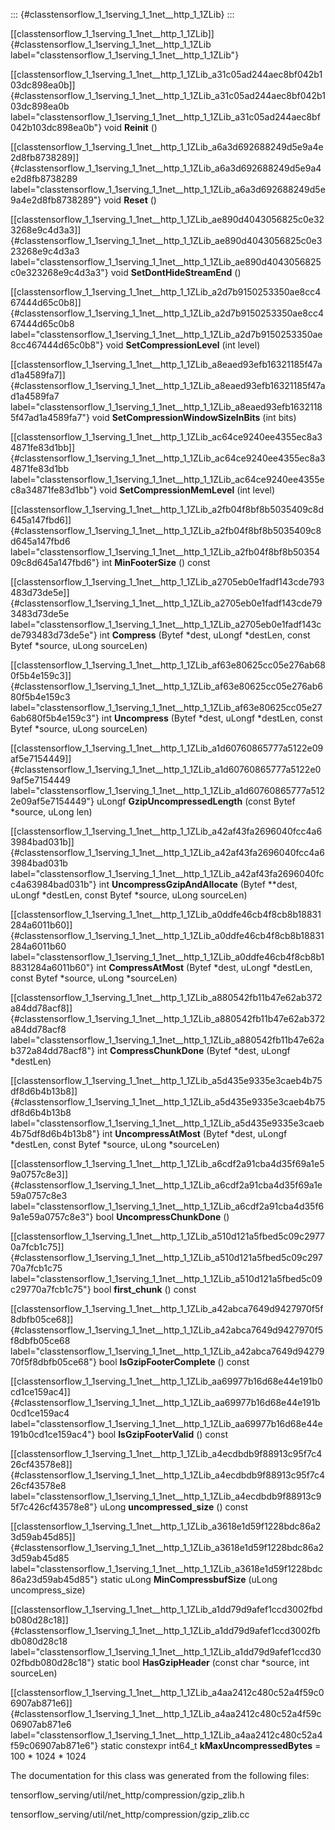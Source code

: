 ::: {#classtensorflow_1_1serving_1_1net__http_1_1ZLib}
:::

[\[classtensorflow\_1\_1serving\_1\_1net\_\_http\_1\_1ZLib\]]{#classtensorflow_1_1serving_1_1net__http_1_1ZLib
label="classtensorflow_1_1serving_1_1net__http_1_1ZLib"}

[\[classtensorflow\_1\_1serving\_1\_1net\_\_http\_1\_1ZLib\_a31c05ad244aec8bf042b103dc898ea0b\]]{#classtensorflow_1_1serving_1_1net__http_1_1ZLib_a31c05ad244aec8bf042b103dc898ea0b
label="classtensorflow_1_1serving_1_1net__http_1_1ZLib_a31c05ad244aec8bf042b103dc898ea0b"}
void **Reinit** ()

[\[classtensorflow\_1\_1serving\_1\_1net\_\_http\_1\_1ZLib\_a6a3d692688249d5e9a4e2d8fb8738289\]]{#classtensorflow_1_1serving_1_1net__http_1_1ZLib_a6a3d692688249d5e9a4e2d8fb8738289
label="classtensorflow_1_1serving_1_1net__http_1_1ZLib_a6a3d692688249d5e9a4e2d8fb8738289"}
void **Reset** ()

[\[classtensorflow\_1\_1serving\_1\_1net\_\_http\_1\_1ZLib\_ae890d4043056825c0e323268e9c4d3a3\]]{#classtensorflow_1_1serving_1_1net__http_1_1ZLib_ae890d4043056825c0e323268e9c4d3a3
label="classtensorflow_1_1serving_1_1net__http_1_1ZLib_ae890d4043056825c0e323268e9c4d3a3"}
void **SetDontHideStreamEnd** ()

[\[classtensorflow\_1\_1serving\_1\_1net\_\_http\_1\_1ZLib\_a2d7b9150253350ae8cc467444d65c0b8\]]{#classtensorflow_1_1serving_1_1net__http_1_1ZLib_a2d7b9150253350ae8cc467444d65c0b8
label="classtensorflow_1_1serving_1_1net__http_1_1ZLib_a2d7b9150253350ae8cc467444d65c0b8"}
void **SetCompressionLevel** (int level)

[\[classtensorflow\_1\_1serving\_1\_1net\_\_http\_1\_1ZLib\_a8eaed93efb16321185f47ad1a4589fa7\]]{#classtensorflow_1_1serving_1_1net__http_1_1ZLib_a8eaed93efb16321185f47ad1a4589fa7
label="classtensorflow_1_1serving_1_1net__http_1_1ZLib_a8eaed93efb16321185f47ad1a4589fa7"}
void **SetCompressionWindowSizeInBits** (int bits)

[\[classtensorflow\_1\_1serving\_1\_1net\_\_http\_1\_1ZLib\_ac64ce9240ee4355ec8a34871fe83d1bb\]]{#classtensorflow_1_1serving_1_1net__http_1_1ZLib_ac64ce9240ee4355ec8a34871fe83d1bb
label="classtensorflow_1_1serving_1_1net__http_1_1ZLib_ac64ce9240ee4355ec8a34871fe83d1bb"}
void **SetCompressionMemLevel** (int level)

[\[classtensorflow\_1\_1serving\_1\_1net\_\_http\_1\_1ZLib\_a2fb04f8bf8b5035409c8d645a147fbd6\]]{#classtensorflow_1_1serving_1_1net__http_1_1ZLib_a2fb04f8bf8b5035409c8d645a147fbd6
label="classtensorflow_1_1serving_1_1net__http_1_1ZLib_a2fb04f8bf8b5035409c8d645a147fbd6"}
int **MinFooterSize** () const

[\[classtensorflow\_1\_1serving\_1\_1net\_\_http\_1\_1ZLib\_a2705eb0e1fadf143cde793483d73de5e\]]{#classtensorflow_1_1serving_1_1net__http_1_1ZLib_a2705eb0e1fadf143cde793483d73de5e
label="classtensorflow_1_1serving_1_1net__http_1_1ZLib_a2705eb0e1fadf143cde793483d73de5e"}
int **Compress** (Bytef $\ast$dest, uLongf $\ast$destLen, const Bytef
$\ast$source, uLong sourceLen)

[\[classtensorflow\_1\_1serving\_1\_1net\_\_http\_1\_1ZLib\_af63e80625cc05e276ab680f5b4e159c3\]]{#classtensorflow_1_1serving_1_1net__http_1_1ZLib_af63e80625cc05e276ab680f5b4e159c3
label="classtensorflow_1_1serving_1_1net__http_1_1ZLib_af63e80625cc05e276ab680f5b4e159c3"}
int **Uncompress** (Bytef $\ast$dest, uLongf $\ast$destLen, const Bytef
$\ast$source, uLong sourceLen)

[\[classtensorflow\_1\_1serving\_1\_1net\_\_http\_1\_1ZLib\_a1d60760865777a5122e09af5e7154449\]]{#classtensorflow_1_1serving_1_1net__http_1_1ZLib_a1d60760865777a5122e09af5e7154449
label="classtensorflow_1_1serving_1_1net__http_1_1ZLib_a1d60760865777a5122e09af5e7154449"}
uLongf **GzipUncompressedLength** (const Bytef $\ast$source, uLong len)

[\[classtensorflow\_1\_1serving\_1\_1net\_\_http\_1\_1ZLib\_a42af43fa2696040fcc4a63984bad031b\]]{#classtensorflow_1_1serving_1_1net__http_1_1ZLib_a42af43fa2696040fcc4a63984bad031b
label="classtensorflow_1_1serving_1_1net__http_1_1ZLib_a42af43fa2696040fcc4a63984bad031b"}
int **UncompressGzipAndAllocate** (Bytef $\ast$$\ast$dest, uLongf
$\ast$destLen, const Bytef $\ast$source, uLong sourceLen)

[\[classtensorflow\_1\_1serving\_1\_1net\_\_http\_1\_1ZLib\_a0ddfe46cb4f8cb8b18831284a6011b60\]]{#classtensorflow_1_1serving_1_1net__http_1_1ZLib_a0ddfe46cb4f8cb8b18831284a6011b60
label="classtensorflow_1_1serving_1_1net__http_1_1ZLib_a0ddfe46cb4f8cb8b18831284a6011b60"}
int **CompressAtMost** (Bytef $\ast$dest, uLongf $\ast$destLen, const
Bytef $\ast$source, uLong $\ast$sourceLen)

[\[classtensorflow\_1\_1serving\_1\_1net\_\_http\_1\_1ZLib\_a880542fb11b47e62ab372a84dd78acf8\]]{#classtensorflow_1_1serving_1_1net__http_1_1ZLib_a880542fb11b47e62ab372a84dd78acf8
label="classtensorflow_1_1serving_1_1net__http_1_1ZLib_a880542fb11b47e62ab372a84dd78acf8"}
int **CompressChunkDone** (Bytef $\ast$dest, uLongf $\ast$destLen)

[\[classtensorflow\_1\_1serving\_1\_1net\_\_http\_1\_1ZLib\_a5d435e9335e3caeb4b75df8d6b4b13b8\]]{#classtensorflow_1_1serving_1_1net__http_1_1ZLib_a5d435e9335e3caeb4b75df8d6b4b13b8
label="classtensorflow_1_1serving_1_1net__http_1_1ZLib_a5d435e9335e3caeb4b75df8d6b4b13b8"}
int **UncompressAtMost** (Bytef $\ast$dest, uLongf $\ast$destLen, const
Bytef $\ast$source, uLong $\ast$sourceLen)

[\[classtensorflow\_1\_1serving\_1\_1net\_\_http\_1\_1ZLib\_a6cdf2a91cba4d35f69a1e59a0757c8e3\]]{#classtensorflow_1_1serving_1_1net__http_1_1ZLib_a6cdf2a91cba4d35f69a1e59a0757c8e3
label="classtensorflow_1_1serving_1_1net__http_1_1ZLib_a6cdf2a91cba4d35f69a1e59a0757c8e3"}
bool **UncompressChunkDone** ()

[\[classtensorflow\_1\_1serving\_1\_1net\_\_http\_1\_1ZLib\_a510d121a5fbed5c09c29770a7fcb1c75\]]{#classtensorflow_1_1serving_1_1net__http_1_1ZLib_a510d121a5fbed5c09c29770a7fcb1c75
label="classtensorflow_1_1serving_1_1net__http_1_1ZLib_a510d121a5fbed5c09c29770a7fcb1c75"}
bool **first\_chunk** () const

[\[classtensorflow\_1\_1serving\_1\_1net\_\_http\_1\_1ZLib\_a42abca7649d9427970f5f8dbfb05ce68\]]{#classtensorflow_1_1serving_1_1net__http_1_1ZLib_a42abca7649d9427970f5f8dbfb05ce68
label="classtensorflow_1_1serving_1_1net__http_1_1ZLib_a42abca7649d9427970f5f8dbfb05ce68"}
bool **IsGzipFooterComplete** () const

[\[classtensorflow\_1\_1serving\_1\_1net\_\_http\_1\_1ZLib\_aa69977b16d68e44e191b0cd1ce159ac4\]]{#classtensorflow_1_1serving_1_1net__http_1_1ZLib_aa69977b16d68e44e191b0cd1ce159ac4
label="classtensorflow_1_1serving_1_1net__http_1_1ZLib_aa69977b16d68e44e191b0cd1ce159ac4"}
bool **IsGzipFooterValid** () const

[\[classtensorflow\_1\_1serving\_1\_1net\_\_http\_1\_1ZLib\_a4ecdbdb9f88913c95f7c426cf43578e8\]]{#classtensorflow_1_1serving_1_1net__http_1_1ZLib_a4ecdbdb9f88913c95f7c426cf43578e8
label="classtensorflow_1_1serving_1_1net__http_1_1ZLib_a4ecdbdb9f88913c95f7c426cf43578e8"}
uLong **uncompressed\_size** () const

[\[classtensorflow\_1\_1serving\_1\_1net\_\_http\_1\_1ZLib\_a3618e1d59f1228bdc86a23d59ab45d85\]]{#classtensorflow_1_1serving_1_1net__http_1_1ZLib_a3618e1d59f1228bdc86a23d59ab45d85
label="classtensorflow_1_1serving_1_1net__http_1_1ZLib_a3618e1d59f1228bdc86a23d59ab45d85"}
static uLong **MinCompressbufSize** (uLong uncompress\_size)

[\[classtensorflow\_1\_1serving\_1\_1net\_\_http\_1\_1ZLib\_a1dd79d9afef1ccd3002fbdb080d28c18\]]{#classtensorflow_1_1serving_1_1net__http_1_1ZLib_a1dd79d9afef1ccd3002fbdb080d28c18
label="classtensorflow_1_1serving_1_1net__http_1_1ZLib_a1dd79d9afef1ccd3002fbdb080d28c18"}
static bool **HasGzipHeader** (const char $\ast$source, int sourceLen)

[\[classtensorflow\_1\_1serving\_1\_1net\_\_http\_1\_1ZLib\_a4aa2412c480c52a4f59c06907ab871e6\]]{#classtensorflow_1_1serving_1_1net__http_1_1ZLib_a4aa2412c480c52a4f59c06907ab871e6
label="classtensorflow_1_1serving_1_1net__http_1_1ZLib_a4aa2412c480c52a4f59c06907ab871e6"}
static constexpr int64\_t **kMaxUncompressedBytes** = 100 $\ast$ 1024
$\ast$ 1024

The documentation for this class was generated from the following files:

tensorflow\_serving/util/net\_http/compression/gzip\_zlib.h

tensorflow\_serving/util/net\_http/compression/gzip\_zlib.cc
